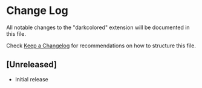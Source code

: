 # Change Log

All notable changes to the "darkcolored" extension will be documented in this file.

Check [Keep a Changelog](http://keepachangelog.com/) for recommendations on how to structure this file.

## [Unreleased]

- Initial release
